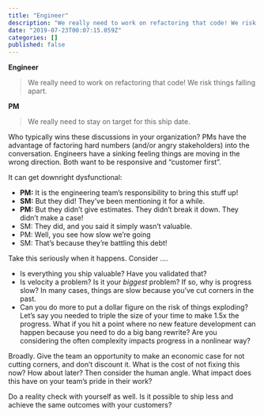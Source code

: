 ```yaml
---
title: "Engineer"
description: "We really need to work on refactoring that code! We risk things falling apart."
date: "2019-07-23T00:07:15.059Z"
categories: []
published: false
---
```


  

**Engineer**

> We really need to work on refactoring that code! We risk things falling apart.

**PM**

> We really need to stay on target for this ship date.

Who typically wins these discussions in your organization? PMs have the advantage of factoring hard numbers (and/or angry stakeholders) into the conversation. Engineers have a sinking feeling things are moving in the wrong direction. Both want to be responsive and “customer first”.

It can get downright dysfunctional:

-   **PM:** It is the engineering team’s responsibility to bring this stuff up!
-   **SM:** But they did! They’ve been mentioning it for a while.
-   **PM:** But they didn’t give estimates. They didn’t break it down. They didn’t make a case!
-   SM: They did, and you said it simply wasn’t valuable.
-   PM: Well, you see how slow we’re going
-   SM: That’s because they’re battling this debt!

Take this seriously when it happens. Consider ….

-   Is everything you ship valuable? Have you validated that?
-   Is velocity a problem? Is it your _biggest_ problem? If so, why is progress slow? In many cases, things are slow because you’ve cut corners in the past.
-   Can you do more to put a dollar figure on the risk of things exploding? Let’s say you needed to triple the size of your time to make 1.5x the progress. What if you hit a point where no new feature development can happen because you need to do a big bang rewrite? Are you considering the often complexity impacts progress in a nonlinear way?

Broadly. Give the team an opportunity to make an economic case for not cutting corners, and don’t discount it. What is the cost of not fixing this now? How about later? Then consider the human angle. What impact does this have on your team’s pride in their work?

Do a reality check with yourself as well. Is it possible to ship less and achieve the same outcomes with your customers?
